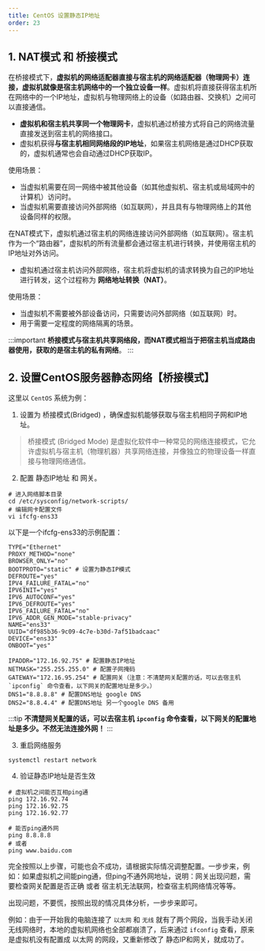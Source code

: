 ```yaml
---
title: CentOS 设置静态IP地址
order: 23
---
```



## 1. NAT模式 和 桥接模式

在桥接模式下，**虚拟机的网络适配器直接与宿主机的网络适配器（物理网卡）连接，虚拟机就像是宿主机网络中的一个独立设备一样**。虚拟机将直接获得宿主机所在网络中的一个IP地址，虚拟机与物理网络上的设备（如路由器、交换机）之间可以直接通信。

- **虚拟机和宿主机共享同一个物理网卡**，虚拟机通过桥接方式将自己的网络流量直接发送到宿主机的网络接口。
- 虚拟机获得**与宿主机相同网络段的IP地址**，如果宿主机网络是通过DHCP获取的，虚拟机通常也会自动通过DHCP获取IP。

使用场景：

- 当虚拟机需要在同一网络中被其他设备（如其他虚拟机、宿主机或局域网中的计算机）访问时。
- 当虚拟机需要直接访问外部网络（如互联网），并且具有与物理网络上的其他设备同样的权限。

在NAT模式下，虚拟机通过宿主机的网络连接访问外部网络（如互联网）。宿主机作为一个“路由器”，虚拟机的所有流量都会通过宿主机进行转换，并使用宿主机的IP地址对外访问。

- 虚拟机通过宿主机访问外部网络，宿主机将虚拟机的请求转换为自己的IP地址进行转发，这个过程称为 **网络地址转换（NAT）**。

使用场景：

- 当虚拟机不需要被外部设备访问，只需要访问外部网络（如互联网）时。
- 用于需要一定程度的网络隔离的场景。

:::important
**桥接模式与宿主机共享网络段，而NAT模式相当于把宿主机当成路由器使用，获取的是宿主机的私有网络**。
:::

## 2. 设置CentOS服务器静态网络【桥接模式】

这里以 `CentOS` 系统为例：

1. 设置为 桥接模式(Bridged) ，确保虚拟机能够获取与宿主机相同子网和IP地址。
> 桥接模式 (Bridged Mode) 是虚拟化软件中一种常见的网络连接模式，它允许虚拟机与宿主机（物理机器）共享网络连接，并像独立的物理设备一样直接与物理网络通信。


2. 配置 静态IP地址 和 网关。

```shell
# 进入网络脚本目录
cd /etc/sysconfig/network-scripts/
# 编辑网卡配置文件
vi ifcfg-ens33
```

以下是一个ifcfg-ens33的示例配置：
```shell
TYPE="Ethernet"
PROXY_METHOD="none"
BROWSER_ONLY="no"
BOOTPROTO="static" # 设置为静态IP模式
DEFROUTE="yes"
IPV4_FAILURE_FATAL="no"
IPV6INIT="yes"
IPV6_AUTOCONF="yes"
IPV6_DEFROUTE="yes"
IPV6_FAILURE_FATAL="no"
IPV6_ADDR_GEN_MODE="stable-privacy"
NAME="ens33"
UUID="df985b36-9c09-4c7e-b30d-7af51badcaac"
DEVICE="ens33"
ONBOOT="yes"

IPADDR="172.16.92.75" # 配置静态IP地址
NETMASK="255.255.255.0" # 配置子网掩码
GATEWAY="172.16.95.254" # 配置网关（注意：不清楚网关配置的话，可以去宿主机 `ipconfig` 命令查看，以下网关的配置地址是多少。）
DNS1="8.8.8.8" # 配置DNS地址 google DNS
DNS2="8.8.4.4" # 配置DNS地址 另一个google DNS 备用
```

:::tip
**不清楚网关配置的话，可以去宿主机 `ipconfig` 命令查看，以下网关的配置地址是多少。不然无法连接外网！**
:::

3. 重启网络服务

```shell
systemctl restart network
```

4. 验证静态IP地址是否生效
```shell
# 虚拟机之间能否互相ping通
ping 172.16.92.74
ping 172.16.92.75
ping 172.16.92.77

# 能否ping通外网
ping 8.8.8.8
# 或者
ping www.baidu.com
```

完全按照以上步骤，可能也会不成功，请根据实际情况调整配置。一步步来，例如：如果虚拟机之间能ping通，但ping不通外网地址，说明：网关出现问题，需要检查网关配置是否正确 或者 宿主机无法联网，检查宿主机网络情况等等。

出现问题，不要慌，按照出现的情况具体分析，一步步来即可。

例如：由于一开始我的电脑连接了 `以太网` 和 `无线` 就有了两个网段，当我手动关闭 无线网络时，本地的虚拟机网络也全部都崩溃了，后来通过 `ifconfig` 查看，原来是虚拟机没有配置成 以太网 的网段，又重新修改了 静态IP和网关，就成功了。